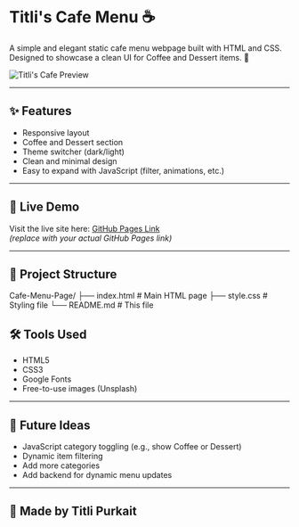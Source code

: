 # Titli's Cafe Menu ☕

A simple and elegant static cafe menu webpage built with HTML and CSS.  
Designed to showcase a clean UI for Coffee and Dessert items. 🌿

![Titli's Cafe Preview](./preview.png)

---

## ✨ Features

- Responsive layout
- Coffee and Dessert section
- Theme switcher (dark/light)
- Clean and minimal design
- Easy to expand with JavaScript (filter, animations, etc.)

---

## 🧾 Live Demo

Visit the live site here: [GitHub Pages Link](https://your-username.github.io/titlis-cafe-menu/)  
*(replace with your actual GitHub Pages link)*

---

## 📁 Project Structure

Cafe-Menu-Page/
├── index.html # Main HTML page
├── style.css # Styling file
└── README.md # This file


## 🛠️ Tools Used

- HTML5
- CSS3
- Google Fonts
- Free-to-use images (Unsplash)

---

## 📌 Future Ideas

- JavaScript category toggling (e.g., show Coffee or Dessert)
- Dynamic item filtering
- Add more categories
- Add backend for dynamic menu updates

---

## 🤍 Made by Titli Purkait
